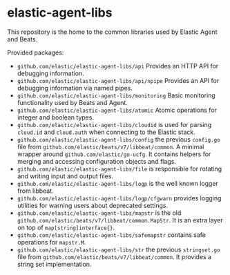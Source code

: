 # elastic-agent-libs

This repository is the home to the common libraries used by Elastic Agent and Beats.

Provided packages:
* `github.com/elastic/elastic-agent-libs/api` Provides an HTTP API for debugging information.
* `github.com/elastic/elastic-agent-libs/api/npipe` Provides an API for debugging information via named pipes.
* `github.com/elastic/elastic-agent-libs/monitoring` Basic monitoring functionality used by Beats and Agent.
* `github.com/elastic/elastic-agent-libs/atomic` Atomic operations for integer and boolean types.
* `github.com/elastic/elastic-agent-libs/cloudid` is used for parsing `cloud.id` and `cloud.auth` when connecting to the Elastic stack.
* `github.com/elastic/elastic-agent-libs/config` the previous `config.go` file from `github.com/elastic/beats/v7/libbeat/common`. A minimal wrapper around `github.com/elastic/go-ucfg`. It contains helpers for merging and accessing configuration objects and flags.
* `github.com/elastic/elastic-agent-libs/file` is responsible for rotating and writing input and output files.
* `github.com/elastic/elastic-agent-libs/logp` is the well known logger from libbeat.
* `github.com/elastic/elastic-agent-libs/logp/cfgwarn` provides logging utilities for warning users about deprecated settings.
* `github.com/elastic/elastic-agent-libs/mapstr` is the old `github.com/elastic/beats/v7/libbeat/common.MapStr`. It is an extra layer on top of `map[string]interface{}`.
* `github.com/elastic/elastic-agent-libs/safemapstr` contains safe operations for `mapstr.M`.
* `github.com/elastic/elastic-agent-libs/str` the previous `stringset.go` file from `github.com/elastic/beats/v7/libbeat/common`. It provides a string set implementation. 
